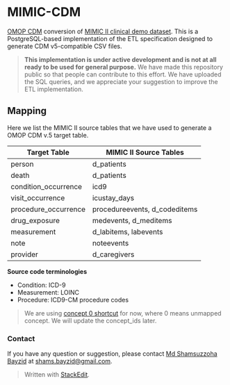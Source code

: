 # MIMIC-CDM
[OMOP CDM](http://omop.org/CDM) conversion of [MIMIC II clinical demo dataset](http://physionet.org/mimic2/demo/).  This is a PostgreSQL-based implementation of the ETL specification designed to generate CDM v5-compatible CSV files.

>  **This implementation is under active development and is not at all ready to be used for general purpose.** We have made this repository public so that people can contribute to this effort. We have uploaded the SQL queries, and we appreciate your suggestion to improve the ETL implementation.

## Mapping
Here we list the MIMIC II source tables that we have used to generate a OMOP CDM v.5 target table.

| Target Table     | MIMIC II Source Tables 
| --------|---------
| person  | d_patients
| death | d_patients 
| condition_occurrence | icd9
| visit_occurrence | icustay_days
| procedure_occurrence | procedureevents, d_codeditems
| drug_exposure | medevents, d_meditems
| measurement | d_labitems, labevents
| note | noteevents
| provider | d_caregivers


**Source code terminologies**

* Condition: ICD-9
* Measurement: LOINC
* Procedure: ICD9-CM procedure codes
> We are using [concept 0 shortcut]( http://www.ohdsi.org/web/hermes/#/concept/0) for now, where 0 means unmapped concept. We will update the concept_ids later.

### Contact
If you have any question or suggestion, please contact [Md Shamsuzzoha Bayzid](https://www.cs.utexas.edu/~bayzid/) at shams.bayzid@gmail.com.

> Written with [StackEdit](https://stackedit.io/).
